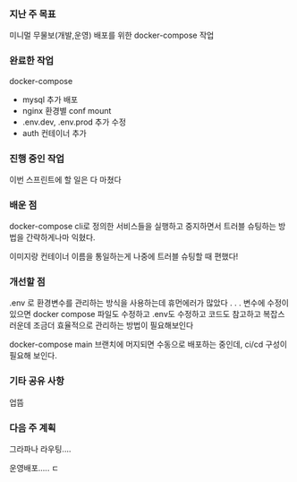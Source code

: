 ### 지난 주 목표
미니멀 무물보(개발,운영) 배포를 위한 docker-compose 작업

### 완료한 작업
docker-compose
- mysql 추가 배포
- nginx 환경별 conf mount
- .env.dev, .env.prod 추가 수정
- auth 컨테이너 추가

### 진행 중인 작업
이번 스프린트에 할 일은 다 마쳤다

### 배운 점
docker-compose cli로 정의한 서비스들을 실행하고 중지하면서
트러블 슈팅하는 방법을 간략하게나마 익혔다.

이미지랑 컨테이너 이름을 통일하는게 나중에 트러블 슈팅할 때 편했다!

### 개선할 점

.env 로 환경변수를 관리하는 방식을 사용하는데 휴먼에러가 많았다 . . .
변수에 수정이 있으면 docker compose 파일도 수정하고 .env도 수정하고
코드도 참고하고 복잡스러운데 조금더 효율적으로 관리하는 방법이 필요해보인다

docker-compose main 브랜치에 머지되면 수동으로 배포하는 중인데,
ci/cd 구성이 필요해 보인다.



### 기타 공유 사항
업뜸

### 다음 주 계획
그라파나 라우팅....

운영배포..... ㄷ